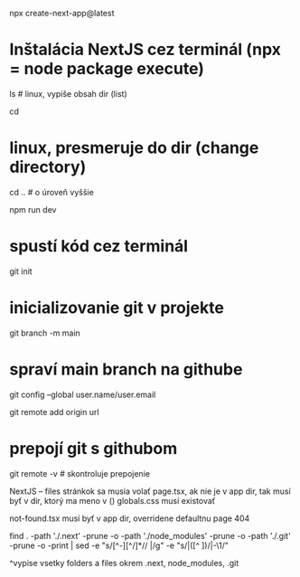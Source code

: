 npx create-next-app@latest
# Inštalácia NextJS cez terminál (npx = node package execute)

ls
# linux, vypíše obsah dir (list)

cd
# linux, presmeruje do dir (change directory)

cd ..
# o úroveň vyššie

npm run dev
# spustí kód cez terminál

git init
# inicializovanie git v projekte

git branch -m main
# spraví main branch na githube

git config –global user.name/user.email

git remote add origin url
# prepojí git s githubom

git remote -v
# skontroluje prepojenie



NextJS – files stránkok sa musia volať page.tsx, ak nie je v app dir, tak musí byť v dir, ktorý ma meno v ()
globals.css musí existovať


not-found.tsx musí byť v app dir, overridene defaultnu page 404


find . -path './.next' -prune -o -path './node_modules' -prune -o -path './.git' -prune -o -print | sed -e "s/[^-][^\/]*\// |/g" -e "s/|\([^ ]\)/|-\1/"

^vypise vsetky folders a files okrem .next, node_modules, .git
